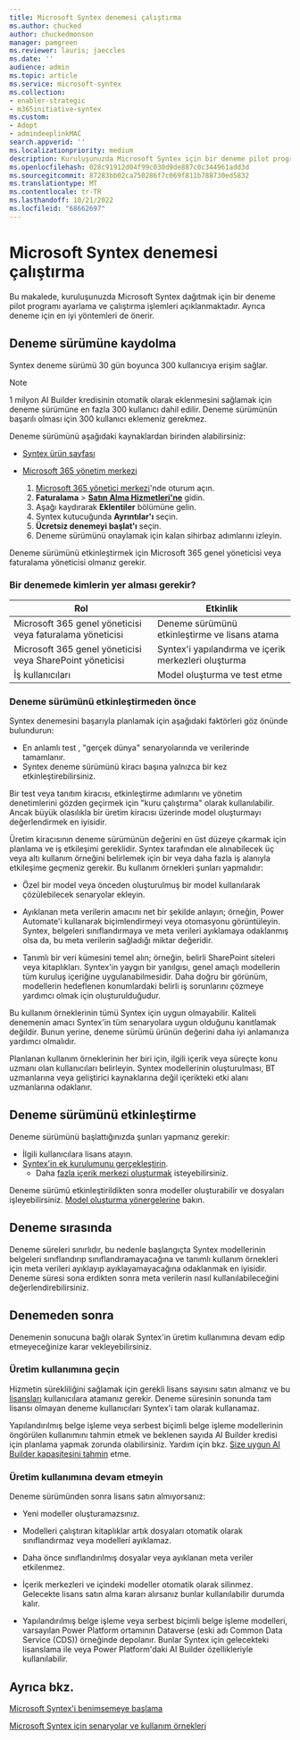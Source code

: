 ```yaml
---
title: Microsoft Syntex denemesi çalıştırma
ms.author: chucked
author: chuckedmonson
manager: pamgreen
ms.reviewer: lauris; jaeccles
ms.date: ''
audience: admin
ms.topic: article
ms.service: microsoft-syntex
ms.collection:
- enabler-strategic
- m365initiative-syntex
ms.custom:
- Adopt
- admindeeplinkMAC
search.appverid: ''
ms.localizationpriority: medium
description: Kuruluşunuzda Microsoft Syntex için bir deneme pilot programı planlamayı, kaydolmayı ve çalıştırmayı öğrenin.
ms.openlocfilehash: 028c91912d04f99c030d9de887c0c344961add3d
ms.sourcegitcommit: 87283bb02ca750286f7c069f811b788730ed5832
ms.translationtype: MT
ms.contentlocale: tr-TR
ms.lasthandoff: 10/21/2022
ms.locfileid: "68662697"
---
```

# <a name="run-a-trial-of-microsoft-syntex"></a>Microsoft Syntex denemesi çalıştırma

Bu makalede, kuruluşunuzda Microsoft Syntex dağıtmak için bir deneme pilot programı ayarlama ve çalıştırma işlemleri açıklanmaktadır. Ayrıca deneme için en iyi yöntemleri de önerir.

## <a name="sign-up-for-a-trial"></a>Deneme sürümüne kaydolma

Syntex deneme sürümü 30 gün boyunca 300 kullanıcıya erişim sağlar.

> [!NOTE]
> 1 milyon AI Builder kredisinin otomatik olarak eklenmesini sağlamak için deneme sürümüne en fazla 300 kullanıcı dahil edilir. Deneme sürümünün başarılı olması için 300 kullanıcı eklemeniz gerekmez.

Deneme sürümünü aşağıdaki kaynaklardan birinden alabilirsiniz:

- [Syntex ürün sayfası](https://www.microsoft.com/microsoft-365/enterprise/sharepoint-syntex?activetab=pivot:overviewtab)

- [Microsoft 365 yönetim merkezi](https://admin.microsoft.com)
    1. [Microsoft 365 yönetici merkezi](https://admin.microsoft.com)'nde oturum açın.
    2. **Faturalama** > <a href="https://go.microsoft.com/fwlink/p/?linkid=868433" target="_blank">**Satın Alma Hizmetleri'ne**</a> gidin.
    3. Aşağı kaydırarak **Eklentiler** bölümüne gelin.
    4. Syntex kutucuğunda **Ayrıntılar'ı** seçin.
    5. **Ücretsiz denemeyi başlat'ı** seçin.
    6. Deneme sürümünü onaylamak için kalan sihirbaz adımlarını izleyin.

Deneme sürümünü etkinleştirmek için Microsoft 365 genel yöneticisi veya faturalama yöneticisi olmanız gerekir.

### <a name="who-should-be-involved-in-a-trial"></a>Bir denemede kimlerin yer alması gerekir?

|Rol|Etkinlik|
|---|---|
|Microsoft 365 genel yöneticisi veya faturalama yöneticisi|Deneme sürümünü etkinleştirme ve lisans atama|
|Microsoft 365 genel yöneticisi veya SharePoint yöneticisi|Syntex'i yapılandırma ve içerik merkezleri oluşturma|
|İş kullanıcıları|Model oluşturma ve test etme|

### <a name="before-you-activate-a-trial"></a>Deneme sürümünü etkinleştirmeden önce

Syntex denemesini başarıyla planlamak için aşağıdaki faktörleri göz önünde bulundurun:

- En anlamlı test , "gerçek dünya" senaryolarında ve verilerinde tamamlanır.
- Syntex deneme sürümünü kiracı başına yalnızca bir kez etkinleştirebilirsiniz.

Bir test veya tanıtım kiracısı, etkinleştirme adımlarını ve yönetim denetimlerini gözden geçirmek için "kuru çalıştırma" olarak kullanılabilir. Ancak büyük olasılıkla bir üretim kiracısı üzerinde model oluşturmayı değerlendirmek en iyisidir.

Üretim kiracısının deneme sürümünün değerini en üst düzeye çıkarmak için planlama ve iş etkileşimi gereklidir. Syntex tarafından ele alınabilecek üç veya altı kullanım örneğini belirlemek için bir veya daha fazla iş alanıyla etkileşime geçmeniz gerekir. Bu kullanım örnekleri şunları yapmalıdır:

- Özel bir model veya önceden oluşturulmuş bir model kullanılarak çözülebilecek senaryolar ekleyin.

- Ayıklanan meta verilerin amacını net bir şekilde anlayın; örneğin, Power Automate'i kullanarak biçimlendirmeyi veya otomasyonu görüntüleyin. Syntex, belgeleri sınıflandırmaya ve meta verileri ayıklamaya odaklanmış olsa da, bu meta verilerin sağladığı miktar değeridir.

- Tanımlı bir veri kümesini temel alın; örneğin, belirli SharePoint siteleri veya kitaplıkları. Syntex'in yaygın bir yanılgısı, genel amaçlı modellerin tüm kuruluş içeriğine uygulanabilmesidir. Daha doğru bir görünüm, modellerin hedeflenen konumlardaki belirli iş sorunlarını çözmeye yardımcı olmak için oluşturulduğudur.

Bu kullanım örneklerinin tümü Syntex için uygun olmayabilir. Kaliteli denemenin amacı Syntex'in tüm senaryolara uygun olduğunu kanıtlamak değildir. Bunun yerine, deneme sürümü ürünün değerini daha iyi anlamanıza yardımcı olmalıdır.

Planlanan kullanım örneklerinin her biri için, ilgili içerik veya süreçte konu uzmanı olan kullanıcıları belirleyin. Syntex modellerinin oluşturulması, BT uzmanlarına veya geliştirici kaynaklarına değil içerikteki etki alanı uzmanlarına odaklanır.

## <a name="activate-a-trial"></a>Deneme sürümünü etkinleştirme

Deneme sürümünü başlattığınızda şunları yapmanız gerekir:

- İlgili kullanıcılara lisans atayın.
- [Syntex'in ek kurulumunu gerçekleştirin](set-up-content-understanding.md).
  - Daha [fazla içerik merkezi oluşturmak](create-a-content-center.md) isteyebilirsiniz.

Deneme sürümü etkinleştirildikten sonra modeller oluşturabilir ve dosyaları işleyebilirsiniz. [Model oluşturma yönergelerine](create-a-content-center.md) bakın.

## <a name="during-a-trial"></a>Deneme sırasında

Deneme süreleri sınırlıdır, bu nedenle başlangıçta Syntex modellerinin belgeleri sınıflandırıp sınıflandıramayacağına ve tanımlı kullanım örnekleri için meta verileri ayıklayıp ayıklayamayacağına odaklanmak en iyisidir. Deneme süresi sona erdikten sonra meta verilerin nasıl kullanılabileceğini değerlendirebilirsiniz.

## <a name="after-a-trial"></a>Denemeden sonra

Denemenin sonucuna bağlı olarak Syntex'in üretim kullanımına devam edip etmeyeceğinize karar vekleyebilirsiniz.

### <a name="proceed-to-production-use"></a>Üretim kullanımına geçin

Hizmetin sürekliliğini sağlamak için gerekli lisans sayısını satın almanız ve bu [lisansları](syntex-licensing.md) kullanıcılara atamanız gerekir. Deneme süresinin sonunda tam lisansı olmayan deneme kullanıcıları Syntex'i tam olarak kullanamaz.

Yapılandırılmış belge işleme veya serbest biçimli belge işleme modellerinin öngörülen kullanımını tahmin etmek ve beklenen sayıda AI Builder kredisi için planlama yapmak zorunda olabilirsiniz. Yardım için bkz. [Size uygun AI Builder kapasitesini tahmin](https://powerapps.microsoft.com/ai-builder-calculator/) etme.

### <a name="dont-proceed-to-production-use"></a>Üretim kullanımına devam etmeyin

Deneme sürümünden sonra lisans satın almıyorsanız:

- Yeni modeller oluşturamazsınız.

- Modelleri çalıştıran kitaplıklar artık dosyaları otomatik olarak sınıflandırmaz veya modelleri ayıklamaz.

- Daha önce sınıflandırılmış dosyalar veya ayıklanan meta veriler etkilenmez.

- İçerik merkezleri ve içindeki modeller otomatik olarak silinmez. Gelecekte lisans satın alma kararı alırsanız bunlar kullanılabilir durumda kalır.

- Yapılandırılmış belge işleme veya serbest biçimli belge işleme modelleri, varsayılan Power Platform ortamının Dataverse (eski adı Common Data Service (CDS)) örneğinde depolanır. Bunlar Syntex için gelecekteki lisanslama ile veya Power Platform'daki AI Builder özellikleriyle kullanılabilir.

## <a name="see-also"></a>Ayrıca bkz.

[Microsoft Syntex'i benimsemeye başlama](adoption-getstarted.md)

[Microsoft Syntex için senaryolar ve kullanım örnekleri](adoption-scenarios.md)
